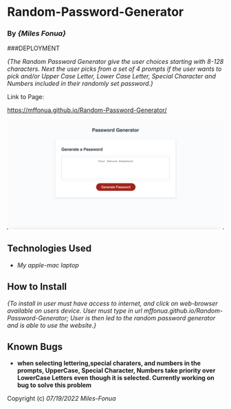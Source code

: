 # Random-Password-Generator

### By _**{Miles Fonua}**_

###DEPLOYMENT

 _{The Random Password Generator give the user choices starting with 8-128 characters. Next the user picks from a set of 4 prompts if the user wants to pick and/or Upper Case Letter, Lower Case Letter, Special Character and Numbers included in their randomly set password.}_

Link to Page:

https://mffonua.github.io/Random-Password-Generator/

 ![Screenshot of Page](./images/Random-Password-Generator.jpeg)

## Technologies Used

* _My apple-mac laptop_


## How to Install

_{To install in user must have access to internet, and click on web-browser available on users device. User must type in url mffonua.github.io/Random-Password-Generator; User is then led to the random password generator and is able to use the website.}_


## Known Bugs

* __when selecting lettering,special charaters, and numbers in the prompts, UpperCase, Special Character, Numbers take priority over LowerCase Letters even though it is selected. Currently working on bug to solve this problem__


Copyright (c) _07/19/2022_ _Miles-Fonua_
